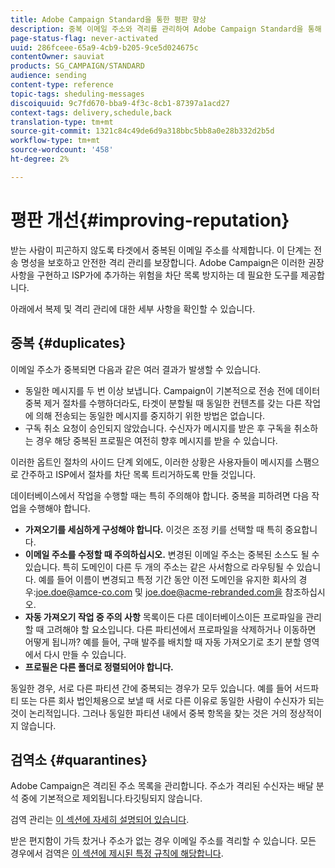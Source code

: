 ```yaml
---
title: Adobe Campaign Standard을 통한 평판 향상
description: 중복 이메일 주소와 격리를 관리하여 Adobe Campaign Standard을 통해 명성을 높일 수 있는 방법을 살펴볼 수 있습니다.
page-status-flag: never-activated
uuid: 286fceee-65a9-4cb9-b205-9ce5d024675c
contentOwner: sauviat
products: SG_CAMPAIGN/STANDARD
audience: sending
content-type: reference
topic-tags: sheduling-messages
discoiquuid: 9c7fd670-bba9-4f3c-8cb1-87397a1acd27
context-tags: delivery,schedule,back
translation-type: tm+mt
source-git-commit: 1321c84c49de6d9a318bbc5bb8a0e28b332d2b5d
workflow-type: tm+mt
source-wordcount: '458'
ht-degree: 2%

---
```



# 평판 개선{#improving-reputation}

받는 사람이 피곤하지 않도록 타겟에서 중복된 이메일 주소를 삭제합니다. 이 단계는 전송 명성을 보호하고 안전한 격리 관리를 보장합니다. Adobe Campaign은 이러한 권장 사항을 구현하고 ISP가에 추가하는 위험을 차단 목록 방지하는 데 필요한 도구를 제공합니다.

아래에서 복제 및 격리 관리에 대한 세부 사항을 확인할 수 있습니다.

## 중복 {#duplicates}

이메일 주소가 중복되면 다음과 같은 여러 결과가 발생할 수 있습니다.
* 동일한 메시지를 두 번 이상 보냅니다. Campaign이 기본적으로 전송 전에 데이터 중복 제거 절차를 수행하더라도, 타겟이 분할될 때 동일한 컨텐츠를 갖는 다른 작업에 의해 전송되는 동일한 메시지를 중지하기 위한 방법은 없습니다.
* 구독 취소 요청이 승인되지 않았습니다. 수신자가 메시지를 받은 후 구독을 취소하는 경우 해당 중복된 프로필은 여전히 향후 메시지를 받을 수 있습니다.

이러한 옵트인 절차의 사이드 단계 외에도, 이러한 상황은 사용자들이 메시지를 스팸으로 간주하고 ISP에서 절차를 차단 목록 트리거하도록 만들 것입니다.

데이터베이스에서 작업을 수행할 때는 특히 주의해야 합니다. 중복을 피하려면 다음 작업을 수행해야 합니다.
* **가져오기를 세심하게 구성해야 합니다.** 이것은 조정 키를 선택할 때 특히 중요합니다.
* **이메일 주소를 수정할 때 주의하십시오.** 변경된 이메일 주소는 중복된 소스도 될 수 있습니다. 특히 도메인이 다른 두 개의 주소는 같은 사서함으로 라우팅될 수 있습니다. 예를 들어 이름이 변경되고 특정 기간 동안 이전 도메인을 유지한 회사의 경우:joe.doe@amce-co.com 및 joe.doe@acme-rebranded.com을 참조하십시오.
* **자동 가져오기 작업 중 주의 사항** 목록이든 다른 데이터베이스이든 프로파일을 관리할 때 고려해야 할 요소입니다. 다른 파티션에서 프로파일을 삭제하거나 이동하면 어떻게 됩니까? 예를 들어, 구매 발주를 배치할 때 자동 가져오기로 초기 분할 영역에서 다시 만들 수 있습니다.
* **프로필은 다른 폴더로 정렬되어야 합니다.**

동일한 경우, 서로 다른 파티션 간에 중복되는 경우가 모두 있습니다. 예를 들어 서드파티 또는 다른 회사 법인체용으로 보낼 때 서로 다른 이유로 동일한 사람이 수신자가 되는 것이 논리적입니다. 그러나 동일한 파티션 내에서 중복 항목을 찾는 것은 거의 정상적이지 않습니다.

## 검역소 {#quarantines}

Adobe Campaign은 격리된 주소 목록을 관리합니다. 주소가 격리된 수신자는 배달 분석 중에 기본적으로 제외됩니다.타깃팅되지 않습니다.

검역 관리는 [이 섹션에 자세히 설명되어 있습니다](../../sending/using/understanding-quarantine-management.md).

받은 편지함이 가득 찼거나 주소가 없는 경우 이메일 주소를 격리할 수 있습니다. 모든 경우에서 검역은 [이 섹션에 제시된 특정 규칙에 해당합니다](../../sending/using/understanding-quarantine-management.md#conditions-for-sending-an-address-to-quarantine).
